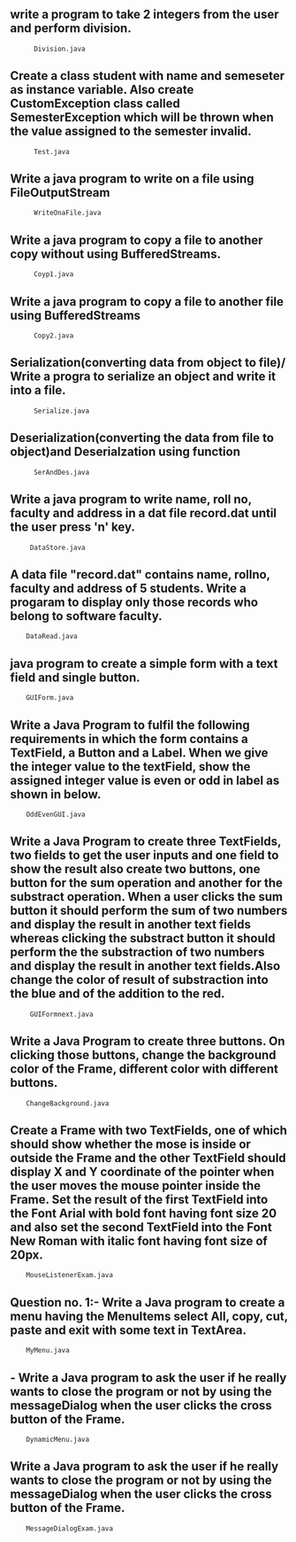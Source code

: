 ## write a program to take 2 integers from the user and perform division.

          Division.java

## Create a class student with name and semeseter as instance variable. Also create CustomException class called SemesterException which will be thrown when the value assigned to the semester invalid.

          Test.java


## Write a java program to write on a file using FileOutputStream

          WriteOnaFile.java

## Write a java program to copy a file to another copy without using BufferedStreams.

          Coyp1.java

## Write a java program to copy a file to another file using BufferedStreams

          Copy2.java

## Serialization(converting data from object to file)/ Write a progra to serialize an object and write it into a file.

          Serialize.java

## Deserialization(converting the data from file to object)and Deserialzation using function

          SerAndDes.java

## Write a java program to write name, roll no, faculty and address in a dat file record.dat until the user press 'n' key.

         DataStore.java

## A data file "record.dat" contains name, rollno, faculty and address of 5 students. Write a progaram to display only those records who belong to software faculty.

        DataRead.java

## java program to create a simple form with a text field and single button.

        GUIForm.java

## Write a Java Program to fulfil the following requirements in which the form contains a TextField, a Button and a Label. When we give the integer value to the textField, show the assigned integer value is even or odd in label as shown in below.

        OddEvenGUI.java

## Write a Java Program to create three TextFields, two fields to get the user inputs and one field to show the result also create two buttons, one button for the sum operation and another for the substract operation. When a user clicks the sum button it should perform the sum of two numbers and display the result in another text fields whereas clicking the substract button it should perform the the substraction of two numbers and display the result in another text fields.Also change the color of result of substraction into the blue and of the addition to the red.
 
         GUIFormnext.java

## Write a Java Program to create three buttons. On clicking those buttons, change the background color of the Frame, different color with different buttons.

        ChangeBackground.java

## Create a Frame with two TextFields, one of which should show whether the mose is inside or outside the Frame and the other TextField should display X and Y coordinate of the pointer when the user moves the mouse pointer inside the Frame. Set the result of the first TextField into the Font Arial with bold font having font size 20 and also set the second TextField into the Font New Roman with italic font having font size of 20px.

        MouseListenerExam.java

## Question no. 1:- Write a Java program to create a menu having the MenuItems select All, copy, cut, paste and exit with some text in TextArea.

        MyMenu.java

## - Write a Java program to ask the user if he really wants to close the program or not by using the messageDialog when the user clicks the cross button of the Frame.
  
        DynamicMenu.java

## Write a Java program to ask the user if he really wants to close the program or not by using the messageDialog when the user clicks the cross button of the Frame.

        MessageDialogExam.java

